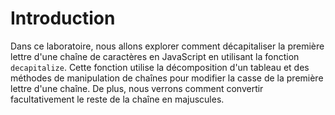 # Introduction

Dans ce laboratoire, nous allons explorer comment décapitaliser la première lettre d'une chaîne de caractères en JavaScript en utilisant la fonction `decapitalize`. Cette fonction utilise la décomposition d'un tableau et des méthodes de manipulation de chaînes pour modifier la casse de la première lettre d'une chaîne. De plus, nous verrons comment convertir facultativement le reste de la chaîne en majuscules.
